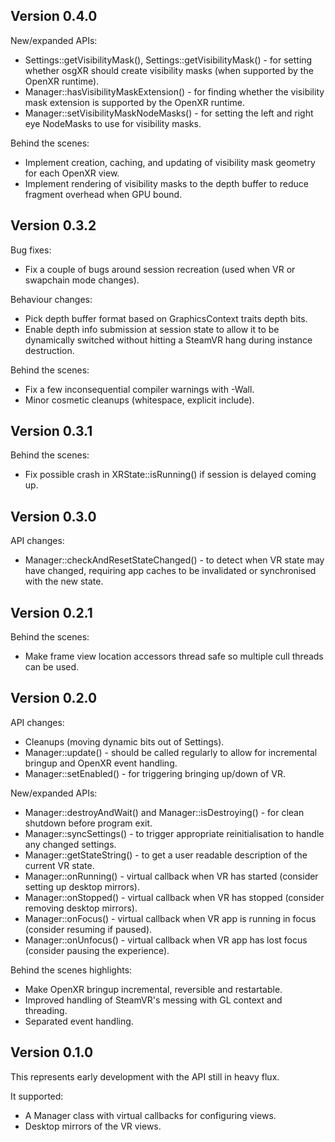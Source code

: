 Version 0.4.0
-------------

New/expanded APIs:
* Settings::getVisibilityMask(), Settings::getVisibilityMask() - for setting
  whether osgXR should create visibility masks (when supported by the OpenXR
  runtime).
* Manager::hasVisibilityMaskExtension() - for finding whether the visibility
  mask extension is supported by the OpenXR runtime.
* Manager::setVisibilityMaskNodeMasks() - for setting the left and right eye
  NodeMasks to use for visibility masks.

Behind the scenes:
* Implement creation, caching, and updating of visibility mask geometry for each
  OpenXR view.
* Implement rendering of visibility masks to the depth buffer to reduce fragment
  overhead when GPU bound.

Version 0.3.2
-------------

Bug fixes:
* Fix a couple of bugs around session recreation (used when VR or swapchain mode
  changes).

Behaviour changes:
* Pick depth buffer format based on GraphicsContext traits depth bits.
* Enable depth info submission at session state to allow it to be dynamically
  switched without hitting a SteamVR hang during instance destruction.

Behind the scenes:
* Fix a few inconsequential compiler warnings with -Wall.
* Minor cosmetic cleanups (whitespace, explicit include).

Version 0.3.1
-------------

Behind the scenes:
* Fix possible crash in XRState::isRunning() if session is delayed coming up.

Version 0.3.0
-------------

API changes:
* Manager::checkAndResetStateChanged() - to detect when VR state may have
  changed, requiring app caches to be invalidated or synchronised with the new
  state.

Version 0.2.1
-------------

Behind the scenes:
* Make frame view location accessors thread safe so multiple cull threads can be
  used.


Version 0.2.0
-------------

API changes:
* Cleanups (moving dynamic bits out of Settings).
* Manager::update() - should be called regularly to allow for incremental
  bringup and OpenXR event handling.
* Manager::setEnabled() - for triggering bringing up/down of VR.

New/expanded APIs:
* Manager::destroyAndWait() and Manager::isDestroying() - for clean shutdown
  before program exit.
* Manager::syncSettings() - to trigger appropriate reinitialisation to handle
  any changed settings.
* Manager::getStateString() - to get a user readable description of the current
  VR state.
* Manager::onRunning() - virtual callback when VR has started (consider setting
  up desktop mirrors).
* Manager::onStopped() - virtual callback when VR has stopped (consider
  removing desktop mirrors).
* Manager::onFocus() - virtual callback when VR app is running in focus
  (consider resuming if paused).
* Manager::onUnfocus() - virtual callback when VR app has lost focus (consider
  pausing the experience).

Behind the scenes highlights:
* Make OpenXR bringup incremental, reversible and restartable.
* Improved handling of SteamVR's messing with GL context and threading.
* Separated event handling.

Version 0.1.0
-------------

This represents early development with the API still in heavy flux.

It supported:
* A Manager class with virtual callbacks for configuring views.
* Desktop mirrors of the VR views.
